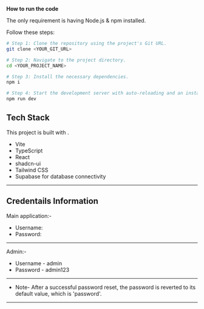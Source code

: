 **How to run the code**

The only requirement is having Node.js & npm installed.

Follow these steps:

```sh
# Step 1: Clone the repository using the project's Git URL.
git clone <YOUR_GIT_URL>

# Step 2: Navigate to the project directory.
cd <YOUR_PROJECT_NAME>

# Step 3: Install the necessary dependencies.
npm i

# Step 4: Start the development server with auto-reloading and an instant preview.
npm run dev
```
## Tech Stack

This project is built with .

- Vite
- TypeScript
- React
- shadcn-ui
- Tailwind CSS
- Supabase for database connectivity
-----------------------------------------
## Credentails Information

Main application:-
- Username: 
- Password: 
-----------------------------------------
Admin:-
- Username - admin
- Password - admin123
-----------------------------------------
- Note-
After a successful password reset, the password is reverted to its default value, which is 'password'.
-----------------------------------------------------------------------------------------------------  
